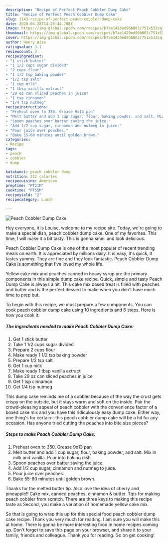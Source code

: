 ```yaml
---
description: "Recipe of Perfect Peach Cobbler Dump Cake"
title: "Recipe of Perfect Peach Cobbler Dump Cake"
slug: 1143-recipe-of-perfect-peach-cobbler-dump-cake
date: 2020-04-28T14:28:44.708Z
image: https://img-global.cpcdn.com/recipes/b7ae1420ed96b803/751x532cq70/peach-cobbler-dump-cake-recipe-main-photo.jpg
thumbnail: https://img-global.cpcdn.com/recipes/b7ae1420ed96b803/751x532cq70/peach-cobbler-dump-cake-recipe-main-photo.jpg
cover: https://img-global.cpcdn.com/recipes/b7ae1420ed96b803/751x532cq70/peach-cobbler-dump-cake-recipe-main-photo.jpg
author: Henry Wise
ratingvalue: 3.1
reviewcount: 3
recipeingredient:
- "1 stick butter"
- "1 1/2 cups sugar divided"
- "2 cups flour"
- "1 1/2 tsp baking powder"
- "1/2 tsp salt"
- "1 cup milk"
- "1 tbsp vanilla extract"
- "29 oz can sliced peaches in juice"
- "1 tsp cinnamon"
- "1/4 tsp nutmeg"
recipeinstructions:
- "Preheat oven to 350. Grease 9x13 pan"
- "Melt butter and add 1 cup sugar, flour, baking powder, and salt. Mix in milk and vanilla. Pour into baking dish."
- "Spoon peaches over batter saving the juice."
- "Add 1/2 cup sugar, cinnamon and nutmeg to juice."
- "Pour juice over peaches."
- "Bake 55-60 minutes until golden brown."
categories:
- Recipe
tags:
- peach
- cobbler
- dump

katakunci: peach cobbler dump 
nutrition: 212 calories
recipecuisine: American
preptime: "PT21M"
cooktime: "PT55M"
recipeyield: "2"
recipecategory: Lunch

---
```



![Peach Cobbler Dump Cake](https://img-global.cpcdn.com/recipes/b7ae1420ed96b803/751x532cq70/peach-cobbler-dump-cake-recipe-main-photo.jpg)

Hey everyone, it is Louise, welcome to my recipe site. Today, we're going to make a special dish, peach cobbler dump cake. One of my favorites. This time, I will make it a bit tasty. This is gonna smell and look delicious.

Peach Cobbler Dump Cake is one of the most popular of recent trending meals on earth. It is appreciated by millions daily. It is easy, it's quick, it tastes yummy. They are fine and they look fantastic. Peach Cobbler Dump Cake is something that I've loved my whole life.

Yellow cake mix and peaches canned in heavy syrup are the primary components in this simple dump cake recipe. Quick, simple and tasty Peach Dump Cake is always a hit. This cake mix based treat is filled with peaches and butter and is the perfect dessert to make when you don&#39;t have much time to prep but.


To begin with this recipe, we must prepare a few components. You can cook peach cobbler dump cake using 10 ingredients and 6 steps. Here is how you cook it.

<!--inarticleads1-->

##### The ingredients needed to make Peach Cobbler Dump Cake:

1. Get 1 stick butter
1. Take 1 1/2 cups sugar divided
1. Prepare 2 cups flour
1. Make ready 1 1/2 tsp baking powder
1. Prepare 1/2 tsp salt
1. Get 1 cup milk
1. Make ready 1 tbsp vanilla extract
1. Take 29 oz can sliced peaches in juice
1. Get 1 tsp cinnamon
1. Get 1/4 tsp nutmeg


This dump cake reminds me of a cobbler because of the way the crust gets crispy on the outside, but it stays warm and soft on the inside. Pair the crowd-pleasing appeal of peach cobbler with the convenience factor of a boxed cake mix and you have this ridiculously easy dump cake. Either way, one thing&#39;s for certain—this peach cobbler dump cake will be a hit for any occasion. Has anyone tried cutting the peaches into bite size pieces? 

<!--inarticleads2-->

##### Steps to make Peach Cobbler Dump Cake:

1. Preheat oven to 350. Grease 9x13 pan
1. Melt butter and add 1 cup sugar, flour, baking powder, and salt. Mix in milk and vanilla. Pour into baking dish.
1. Spoon peaches over batter saving the juice.
1. Add 1/2 cup sugar, cinnamon and nutmeg to juice.
1. Pour juice over peaches.
1. Bake 55-60 minutes until golden brown.


Thanks for the melted butter tip. Also love the idea of cherry and pineapple!! Cake mix, canned peaches, cinnamon &amp; butter. Tips for making peach cobbler from scratch. There are three keys to making this recipe taste as Second, you make a variation of homemade yellow cake mix. 

So that is going to wrap this up for this special food peach cobbler dump cake recipe. Thank you very much for reading. I am sure you will make this at home. There is gonna be more interesting food in home recipes coming up. Don't forget to save this page on your browser, and share it to your family, friends and colleague. Thank you for reading. Go on get cooking!
